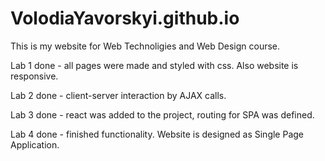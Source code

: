 # VolodiaYavorskyi.github.io

This is my website for Web Technoligies and Web Design course.

Lab 1 done - all pages were made and styled with css. Also website is responsive.

Lab 2 done - client-server interaction by AJAX calls.

Lab 3 done - react was added to the project, routing for SPA was defined.

Lab 4 done - finished functionality. Website is designed as Single Page Application.